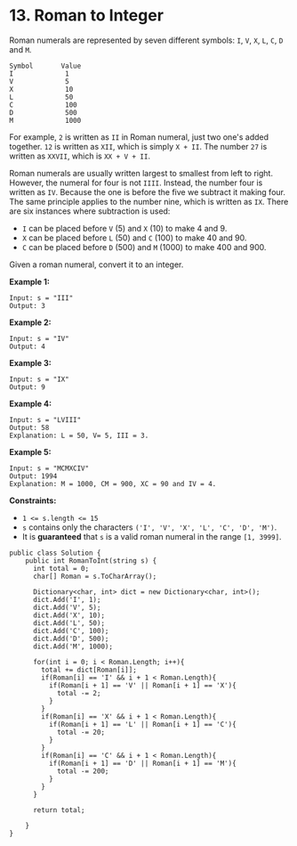# 13. Roman to Integer

Roman numerals are represented by seven different symbols: `I`, `V`, `X`, `L`, `C`, `D` and `M`.

```text
Symbol       Value
I             1
V             5
X             10
L             50
C             100
D             500
M             1000
```

For example, `2` is written as `II` in Roman numeral, just two one's added together. `12` is written as `XII`, which is simply `X + II`. The number `27` is written as `XXVII`, which is `XX + V + II`.

Roman numerals are usually written largest to smallest from left to right. However, the numeral for four is not `IIII`. Instead, the number four is written as `IV`. Because the one is before the five we subtract it making four. The same principle applies to the number nine, which is written as `IX`. There are six instances where subtraction is used:

* `I` can be placed before `V` \(5\) and `X` \(10\) to make 4 and 9. 
* `X` can be placed before `L` \(50\) and `C` \(100\) to make 40 and 90. 
* `C` can be placed before `D` \(500\) and `M` \(1000\) to make 400 and 900.

Given a roman numeral, convert it to an integer.

**Example 1:**

```text
Input: s = "III"
Output: 3
```

**Example 2:**

```text
Input: s = "IV"
Output: 4
```

**Example 3:**

```text
Input: s = "IX"
Output: 9
```

**Example 4:**

```text
Input: s = "LVIII"
Output: 58
Explanation: L = 50, V= 5, III = 3.
```

**Example 5:**

```text
Input: s = "MCMXCIV"
Output: 1994
Explanation: M = 1000, CM = 900, XC = 90 and IV = 4.
```

**Constraints:**

* `1 <= s.length <= 15`
* `s` contains only the characters `('I', 'V', 'X', 'L', 'C', 'D', 'M')`.
* It is **guaranteed** that `s` is a valid roman numeral in the range `[1, 3999]`.

```text
public class Solution {
    public int RomanToInt(string s) {
      int total = 0;
      char[] Roman = s.ToCharArray();
      
      Dictionary<char, int> dict = new Dictionary<char, int>();
      dict.Add('I', 1);
      dict.Add('V', 5);
      dict.Add('X', 10);
      dict.Add('L', 50);
      dict.Add('C', 100);
      dict.Add('D', 500);
      dict.Add('M', 1000);
      
      for(int i = 0; i < Roman.Length; i++){
        total += dict[Roman[i]];
        if(Roman[i] == 'I' && i + 1 < Roman.Length){
          if(Roman[i + 1] == 'V' || Roman[i + 1] == 'X'){
            total -= 2;
          }
        }
        if(Roman[i] == 'X' && i + 1 < Roman.Length){
          if(Roman[i + 1] == 'L' || Roman[i + 1] == 'C'){
            total -= 20;
          }
        }
        if(Roman[i] == 'C' && i + 1 < Roman.Length){
          if(Roman[i + 1] == 'D' || Roman[i + 1] == 'M'){
            total -= 200;
          }
        }
      }
      
      return total;
      
    }
}
```

